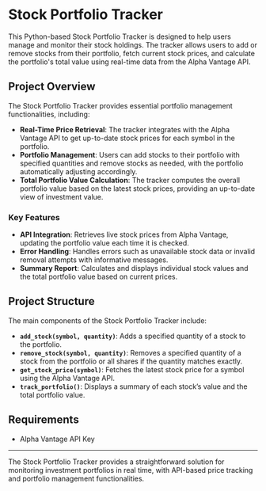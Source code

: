 # Stock Portfolio Tracker

This Python-based Stock Portfolio Tracker is designed to help users manage and monitor their stock holdings. The tracker allows users to add or remove stocks from their portfolio, fetch current stock prices, and calculate the portfolio's total value using real-time data from the Alpha Vantage API.

## Project Overview

The Stock Portfolio Tracker provides essential portfolio management functionalities, including:
- **Real-Time Price Retrieval**: The tracker integrates with the Alpha Vantage API to get up-to-date stock prices for each symbol in the portfolio.
- **Portfolio Management**: Users can add stocks to their portfolio with specified quantities and remove stocks as needed, with the portfolio automatically adjusting accordingly.
- **Total Portfolio Value Calculation**: The tracker computes the overall portfolio value based on the latest stock prices, providing an up-to-date view of investment value.

### Key Features

- **API Integration**: Retrieves live stock prices from Alpha Vantage, updating the portfolio value each time it is checked.
- **Error Handling**: Handles errors such as unavailable stock data or invalid removal attempts with informative messages.
- **Summary Report**: Calculates and displays individual stock values and the total portfolio value based on current prices.

## Project Structure

The main components of the Stock Portfolio Tracker include:

- **`add_stock(symbol, quantity)`**: Adds a specified quantity of a stock to the portfolio.
- **`remove_stock(symbol, quantity)`**: Removes a specified quantity of a stock from the portfolio or all shares if the quantity matches exactly.
- **`get_stock_price(symbol)`**: Fetches the latest stock price for a symbol using the Alpha Vantage API.
- **`track_portfolio()`**: Displays a summary of each stock’s value and the total portfolio value.

## Requirements

- Alpha Vantage API Key


---

The Stock Portfolio Tracker provides a straightforward solution for monitoring investment portfolios in real time, with API-based price tracking and portfolio management functionalities.
